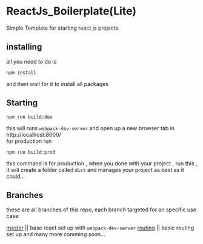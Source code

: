 # ReactJs_Boilerplate(Lite)
Simple Template for starting react js projects

## installing
all you need to do is
```
npm install
```
and then wait for it to install all packages

## Starting 
```
npm run build:dev
```
this will runs `webpack-dev-server` and open up a new browser tab in http://localhost:8000/<br>
for production run 
```
npm run build:prod
```
this command is for production , when you done with your project , run this , it will create a folder called `dist` and manages your project as best as it could...




## Branches 
these are all branches of this repo, each branch targeted for an specific use case: 

[master](https://github.com/a-m-dev/ReactJs-Boilerplate-Lite/tree/master)  || base react set up with `webpack-dev-server`
[routing](https://github.com/a-m-dev/ReactJs-Boilerplate-Lite/tree/routing)  || basic routing set up
and many more comming soon...

